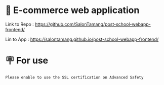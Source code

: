 # 🛒 E-commerce web application 

Link to Repo : https://github.com/SalonTamang/post-school-webapp-frontend/  

Lin to App : https://salontamang.github.io/post-school-webapp-frontend/

# 🪧 For use
```Please enable to use the SSL certification on Advanced Safety```
